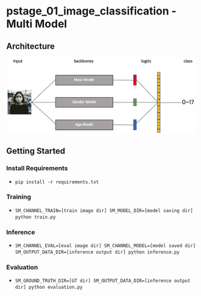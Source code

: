 # pstage_01_image_classification - Multi Model

## Architecture
<img src='../images/multi_model.png' width='100%' height='50%' title="multi-model"></img>

## Getting Started    
                                                             
### Install Requirements
- `pip install -r requirements.txt`

### Training
- `SM_CHANNEL_TRAIN=[train image dir] SM_MODEL_DIR=[model saving dir] python train.py`

### Inference
- `SM_CHANNEL_EVAL=[eval image dir] SM_CHANNEL_MODEL=[model saved dir] SM_OUTPUT_DATA_DIR=[inference output dir] python inference.py`

### Evaluation
- `SM_GROUND_TRUTH_DIR=[GT dir] SM_OUTPUT_DATA_DIR=[inference output dir] python evaluation.py`
